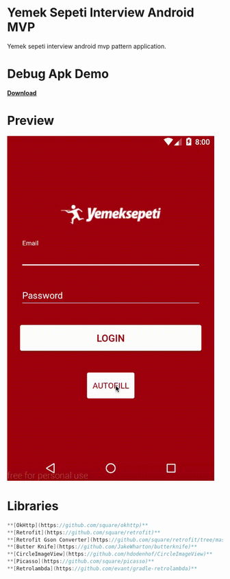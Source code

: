 # Yemek Sepeti Interview Android MVP

Yemek sepeti interview android mvp pattern application.

# Debug Apk Demo

**[Download](https://github.com/farukyavuz/yemek-sepeti-interview-android-mvp/raw/master/apk/app-debug.apk)**

# Preview

![preview](https://github.com/farukyavuz/yemek-sepeti-interview-android-mvp/blob/master/screenshot/preview.gif)

# Libraries

```java
**[OkHttp](https://github.com/square/okhttp)**
**[Retrofit](https://github.com/square/retrofit)**
**[Retrofit Gson Converter](https://github.com/square/retrofit/tree/master/retrofit-converters/gson)**
**[Butter Knife](https://github.com/JakeWharton/butterknife)**
**[CircleImageView](https://github.com/hdodenhof/CircleImageView)**
**[Picasso](https://github.com/square/picasso)**
**[Retrolambda](https://github.com/evant/gradle-retrolambda)**
```